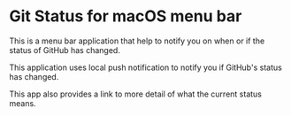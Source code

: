 <h1>Git Status for macOS menu bar</h1>

<p>This is a menu bar application that help to notify you on when or if the status of GitHub has changed.

 This application uses local push notification to notify you if GitHub's status has changed.

  This app also provides a link to more detail of what the current status means.</p>
